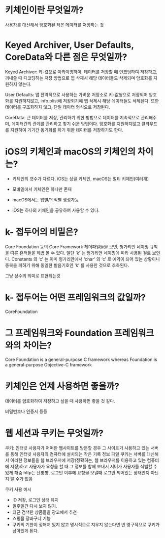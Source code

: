 # 키체인이란 무엇일까?
사용자를 대신해서 암호화된 작은 데이터를 저장하는 것

# Keyed Archiver, User Defaults, CoreData와 다른 점은 무엇일까?
Keyed Archiver: 키-값으로 아카이빙하며, 데이터를 저장할 때 인코딩하여 저장하고, 꺼내쓸 때 디코딩하는 저장 방법으로 앱 삭제시 해당 데이터들도 삭제되며 암호화를 지원하지 않는다.

User Defaults: 앱 전역적으로 사용하는 가벼운 저장소로 키-값쌍으로 저장되며 암호화를 지원하지않고, info.plist에 저장되기에 앱 삭제시 해당 데이터들도 삭제된다. 또한 데이터를 구조화하지 않고, 단일 데이터 형식으로 저장된다.

CoreData: 큰 데이터를 저장, 관리하기 위한 방법으로 데이터를 지속적으로 관리해주며, 데이터간의 관계를 관리하고 찾기 쉬운 방법이다. 암호화를 지원하지않고 클라우드를 지원하여 기기간 동기화를 하기 위한 데이터를 저장하기도 한다.

# iOS의 키체인과 macOS의 키체인의 차이는?
- 키체인의 갯수가 다르다. iOS는 싱글 키체인, macOS는 멀티 키체인(여러개)
- 모바일에서 키체인은 하나만 존재
- macOS에서는 앱별/목적별 생성가능

- iOS는 하나의 키체인을 공유하여 사용할 수 있다.


# k- 접두어의 비밀은?
Core Foundation 등의 Core Framework 헤더파일들을 보면, 헝가리언 네이밍 규칙을 따른 흔적들을 제법 볼 수 있다. 일단 ‘k’ 는 헝가리언 네이밍에 따라 사용된 걸로 보인다. Constants 의 ‘c’ 는 이미 헝가리안에서 ‘char’ 의 ‘c’ 로 예약이 되어 있는 상황이니 중복을 피하기 위해 동일한 발음기호인 ‘k’ 를 사용한 것으로 추측된다.

그냥 상수의 의미로 표현되는것

# k- 접두어는 어떤 프레임워크의 값일까?
CoreFoundation

# 그 프레임워크와 Foundation 프레임워크와의 차이는?
Core Foundation is a general-purpose C framework whereas Foundation is a general-purpose Objective-C framework

# 키체인은 언제 사용하면 좋을까?
데이터를 암호화하여 저장하고 싶을 때 사용하면 좋을 것 같다.

비밀번호나 인증서 등등

# 웹 세션과 쿠키는 무엇일까?
쿠키: 인터넷 사용자가 어떠한 웹사이트를 방문할 경우 그 사이트가 사용하고 있는 서버를 통해 인터넷 사용자의 컴퓨터에 설치되는 작은 기록 정보 파일
쿠키는 서버를 대신해서 이러한 정보들을 웹 브라우저에 저장(정확히는, 웹 브라우저를 이용하고 있는 컴퓨터에 저장)하고 사용자가 요청을 할 때 그 정보를 함께 보내서 서버가 사용자를 식별할 수 있게 해줌
http는 단방향, 로그인 이후에 요청을 보낼때 로그인 되어있는 상태인지 아닌지 알 수가 없음

쿠키 사용 예시

- ID 저장, 로그인 상태 유지
- 일주일간 다시 보지 않기.
- 최근 검색한 상품들을 광고에서 추천
- 쇼핑몰 장바구니 기능
- 쿠키의 기한이 정해져 있지 않고 명시적으로 지우지 않는다면 반 영구적으로 쿠키가 남아있게 된다.